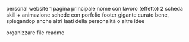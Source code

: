 personal website 
1 pagina principale nome con lavoro (effetto)
2 scheda skill + animazione 
schede con porfolio 
footer gigante curato bene, spiegandop anche altri laati della personalità o altre idee 


organizzare file readme 
